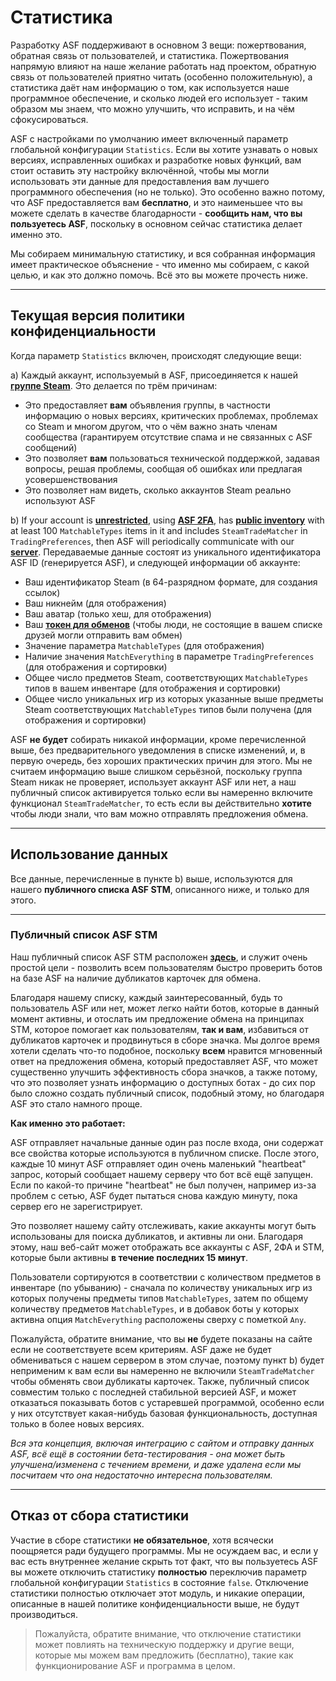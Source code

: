 # Статистика

Разработку ASF поддерживают в основном 3 вещи: пожертвования, обратная связь от пользователей, и статистика. Пожертвования напрямую влияют на наше желание работать над проектом, обратную связь от пользователей приятно читать (особенно положительную), а статистика даёт нам информацию о том, как используется наше программное обеспечение, и сколько людей его использует - таким образом мы знаем, что можно улучшить, что исправить, и на чём сфокусироваться.

ASF с настройками по умолчанию имеет включенный параметр глобальной конфигурации `Statistics`. Если вы хотите узнавать о новых версиях, исправленных ошибках и разработке новых функций, вам стоит оставить эту настройку включённой, чтобы мы могли использовать эти данные для предоставления вам лучшего программного обеспечения (но не только). Это особенно важно потому, что ASF предоставляется вам **бесплатно**, и это наименьшее что вы можете сделать в качестве благодарности - **сообщить нам, что вы пользуетесь ASF**, поскольку в основном сейчас статистика делает именно это.

Мы собираем минимальную статистику, и вся собранная информация имеет практическое объяснение - что именно мы собираем, с какой целью, и как это должно помочь. Всё это вы можете прочесть ниже.

* * *

## Текущая версия политики конфиденциальности

Когда параметр `Statistics` включен, происходят следующие вещи:

a) Каждый аккаунт, используемый в ASF, присоединяется к нашей **[группе Steam](https://steamcommunity.com/groups/ascfarm)**. Это делается по трём причинам:

* Это предоставляет **вам** объявления группы, в частности информацию о новых версиях, критических проблемах, проблемах со Steam и многом другом, что о чём важно знать членам сообщества (гарантируем отсутствие спама и не связанных с ASF сообщений)
* Это позволяет **вам** пользоваться технической поддержкой, задавая вопросы, решая проблемы, сообщая об ошибках или предлагая усовершенствования
* Это позволяет нам видеть, сколько аккаунтов Steam реально используют ASF

b) If your account is **[unrestricted](https://support.steampowered.com/kb_article.php?ref=3330-IAGK-7663)**, using **[ASF 2FA](https://github.com/JustArchiNET/ArchiSteamFarm/wiki/Two-factor-authentication#asf-2fa)**, has **[public inventory](https://steamcommunity.com/my/edit/settings)** with at least 100 `MatchableTypes` items in it and includes `SteamTradeMatcher` in `TradingPreferences`, then ASF will periodically communicate with our **[server](https://asf.justarchi.net)**. Передаваемые данные состоят из уникального идентификатора ASF ID (генерируется ASF), и следующей информации об аккаунте:

* Ваш идентификатор Steam (в 64-разрядном формате, для создания ссылок)
* Ваш никнейм (для отображения)
* Ваш аватар (только хеш, для отображения)
* Ваш **[токен для обменов](https://steamcommunity.com/my/tradeoffers/privacy)** (чтобы люди, не состоящие в вашем списке друзей могли отправить вам обмен)
* Значение параметра `MatchableTypes` (для отображения)
* Наличие значения `MatchEverything` в параметре `TradingPreferences` (для отображения и сортировки)
* Общее число предметов Steam, соответствующих `MatchableTypes` типов в вашем инвентаре (для отображения и сортировки)
* Общее число уникальных игр из которых указанные выше предметы Steam соответствующих `MatchableTypes` типов были получена (для отображения и сортировки)

ASF **не будет** собирать никакой информации, кроме перечисленной выше, без предварительного уведомления в списке изменений, и, в первую очередь, без хороших практических причин для этого. Мы не считаем информацию выше слишком серьёзной, поскольку группа Steam никак не проверяет, использует аккаунт ASF или нет, а наш публичный список активируется только если вы намеренно включите функционал `SteamTradeMatcher`, то есть если вы действительно **хотите** чтобы люди знали, что вам можно отправлять предложения обмена.

* * *

## Использование данных

Все данные, перечисленные в пункте b) выше, используются для нашего **публичного списка ASF STM**, описанного ниже, и только для этого.

* * *

### Публичный список ASF STM

Наш публичный список ASF STM расположен **[здесь](https://asf.justarchi.net/STM)**, и служит очень простой цели - позволить всем пользователям быстро проверить ботов на базе ASF на наличие дубликатов карточек для обмена.

Благодаря нашему списку, каждый заинтересованный, будь то пользователь ASF или нет, может легко найти ботов, которые в данный момент активны, и отослать им предложение обмена на принципах STM, которое помогает как пользователям, **так и вам**, избавиться от дубликатов карточек и продвинуться в сборе значка. Мы долгое время хотели сделать что-то подобное, поскольку **всем** нравится мгновенный ответ на предложения обмена, который предоставляет ASF, что может существенно улучшить эффективность сбора значков, а также потому, что это позволяет узнать информацию о доступных ботах - до сих пор было сложно создать публичный список, подобный этому, но благодаря ASF это стало намного проще.

**Как именно это работает:**

ASF отправляет начальные данные один раз после входа, они содержат все свойства которые используются в публичном списке. После этого, каждые 10 минут ASF отправляет один очень маленький "heartbeat" запрос, который сообщает нашему серверу что бот всё ещё запущен. Если по какой-то причине "heartbeat" не был получен, например из-за проблем с сетью, ASF будет пытаться снова каждую минуту, пока сервер его не зарегистрирует.

Это позволяет нашему сайту отслеживать, какие аккаунты могут быть использованы для поиска дубликатов, и активны ли они. Благодаря этому, наш веб-сайт может отображать все аккаунты с ASF, 2ФА и STM, которые были активны **в течение последних 15 минут**.

Пользователи сортируются в соответствии с количеством предметов в инвентаре (по убыванию) - сначала по количеству уникальных игр из которых получены предметы типов `MatchableTypes`, затем по общему количеству предметов `MatchableTypes`, и в добавок боты у которых активна опция `MatchEverything` расположены сверху с пометкой `Any`.

Пожалуйста, обратите внимание, что вы **не** будете показаны на сайте если не соответствуете всем критериям. ASF даже не будет обмениваться с нашем сервером в этом случае, поэтому пункт b) будет неприменим к вам если вы намеренно не включили `SteamTradeMatcher` чтобы обменять свои дубликаты карточек. Также, публичный список совместим только с последней стабильной версией ASF, и может отказаться показывать ботов с устаревшей программой, особенно если у них отсутствует какая-нибудь базовая функциональность, доступная только в более новых версиях.

*Вся эта концепция, включая интеграцию с сайтом и отправку данных ASF, всё ещё в состоянии бета-тестирования - она может быть улучшена/изменена с течением времени, и даже удалена если мы посчитаем что она недостаточно интересна пользователям.*

* * *

## Отказ от сбора статистики

Участие в сборе статистики **не обязательное**, хотя всячески поощряется ради будущего программы. Мы не осуждаем вас, и если у вас есть внутреннее желание скрыть тот факт, что вы пользуетесь ASF вы можете отключить статистику **полностью** переключив параметр глобальной конфигурации `Statistics` в состояние `false`. Отключение статистики полностью отключает этот модуль, и никакие операции, описанные в нашей политике конфиденциальности выше, не будут производиться.

> Пожалуйста, обратите внимание, что отключение статистики может повлиять на техническую поддержку и другие вещи, которые мы можем вам предложить (бесплатно), такие как функционирование ASF и программа в целом.